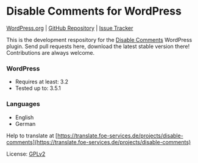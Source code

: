# Disable Comments for WordPress

[WordPress.org](http://wordpress.org/extend/plugins/disable-comments/) | 
[GitHub Repository](https://github.com/solarissmoke/disable-comments) | 
[Issue Tracker](https://github.com/solarissmoke/disable-comments/issues)

This is the development respository for the [Disable Comments](http://wordpress.org/extend/plugins/disable-comments/) WordPress plugin. Send pull requests here, download the latest stable version there! Contributions are always welcome.

### WordPress
* Requires at least: 3.2
* Tested up to: 3.5.1

### Languages
* English
* German

Help to translate at [https://translate.foe-services.de/projects/disable-comments](https://translate.foe-services.de/projects/disable-comments)

License: [GPLv2](http://www.gnu.org/licenses/gpl-2.0.html)

